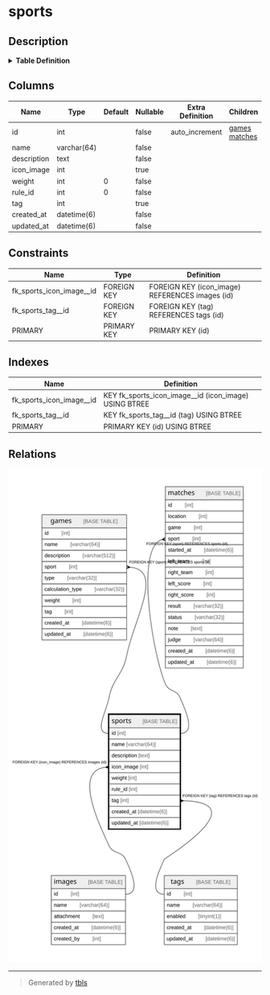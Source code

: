 # sports

## Description

<details>
<summary><strong>Table Definition</strong></summary>

```sql
CREATE TABLE `sports` (
  `id` int NOT NULL AUTO_INCREMENT,
  `name` varchar(64) NOT NULL,
  `description` text NOT NULL,
  `icon_image` int DEFAULT NULL,
  `weight` int NOT NULL DEFAULT '0',
  `rule_id` int NOT NULL DEFAULT '0',
  `tag` int DEFAULT NULL,
  `created_at` datetime(6) NOT NULL,
  `updated_at` datetime(6) NOT NULL,
  PRIMARY KEY (`id`),
  KEY `fk_sports_icon_image__id` (`icon_image`),
  KEY `fk_sports_tag__id` (`tag`),
  CONSTRAINT `fk_sports_icon_image__id` FOREIGN KEY (`icon_image`) REFERENCES `images` (`id`) ON DELETE SET NULL ON UPDATE RESTRICT,
  CONSTRAINT `fk_sports_tag__id` FOREIGN KEY (`tag`) REFERENCES `tags` (`id`) ON DELETE SET NULL ON UPDATE RESTRICT
) ENGINE=InnoDB DEFAULT CHARSET=utf8mb4 COLLATE=utf8mb4_0900_ai_ci
```

</details>

## Columns

| Name | Type | Default | Nullable | Extra Definition | Children | Parents | Comment |
| ---- | ---- | ------- | -------- | ---------------- | -------- | ------- | ------- |
| id | int |  | false | auto_increment | [games](games.md) [matches](matches.md) |  |  |
| name | varchar(64) |  | false |  |  |  |  |
| description | text |  | false |  |  |  |  |
| icon_image | int |  | true |  |  | [images](images.md) |  |
| weight | int | 0 | false |  |  |  |  |
| rule_id | int | 0 | false |  |  |  |  |
| tag | int |  | true |  |  | [tags](tags.md) |  |
| created_at | datetime(6) |  | false |  |  |  |  |
| updated_at | datetime(6) |  | false |  |  |  |  |

## Constraints

| Name | Type | Definition |
| ---- | ---- | ---------- |
| fk_sports_icon_image__id | FOREIGN KEY | FOREIGN KEY (icon_image) REFERENCES images (id) |
| fk_sports_tag__id | FOREIGN KEY | FOREIGN KEY (tag) REFERENCES tags (id) |
| PRIMARY | PRIMARY KEY | PRIMARY KEY (id) |

## Indexes

| Name | Definition |
| ---- | ---------- |
| fk_sports_icon_image__id | KEY fk_sports_icon_image__id (icon_image) USING BTREE |
| fk_sports_tag__id | KEY fk_sports_tag__id (tag) USING BTREE |
| PRIMARY | PRIMARY KEY (id) USING BTREE |

## Relations

![er](sports.svg)

---

> Generated by [tbls](https://github.com/k1LoW/tbls)
